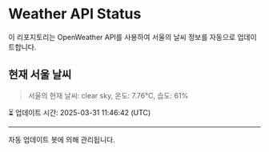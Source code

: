 
# Weather API Status

이 리포지토리는 OpenWeather API를 사용하여 서울의 날씨 정보를 자동으로 업데이트합니다.

## 현재 서울 날씨
> 서울의 현재 날씨: clear sky, 온도: 7.76°C, 습도: 61%

⏳ 업데이트 시간: 2025-03-31 11:46:42 (UTC)

---
자동 업데이트 봇에 의해 관리됩니다.
